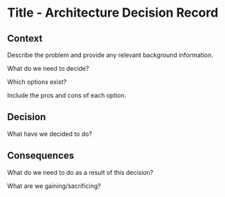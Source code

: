 # Title - Architecture Decision Record

## Context

Describe the problem and provide any relevant background information.

What do we need to decide?

Which options exist?

Include the pros and cons of each option.

## Decision

What have we decided to do?

## Consequences

What do we need to do as a result of this decision?

What are we gaining/sacrificing?
